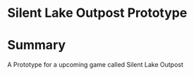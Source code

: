 # Silent Lake Outpost Prototype

# Summary
A Prototype for a upcoming game called Silent Lake Outpost
